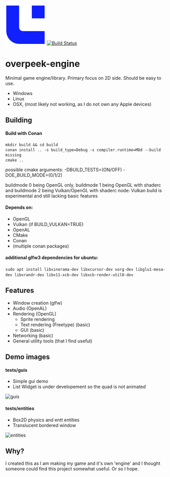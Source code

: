 ![Logo](/.github/oe_logo.png)
[![Build Status](https://travis-ci.com/Overpeek/overpeek-engine.svg?branch=master)](https://travis-ci.com/Overpeek/overpeek-engine)
# overpeek-engine
Minimal game engine/library.
Primary focus on 2D side.
Should be easy to use.
 - Windows
 - Linux
 - OSX, (most likely not working, as I do not own any Apple devices)


## Building
#### Build with Conan
```
mkdir build && cd build
conan install .. -s build_type=Debug -s compiler.runtime=MDd --build missing
cmake ..
```
possible cmake arguments:
-DBUILD_TESTS=(ON/OFF)
-DOE_BUILD_MODE=(0/1/2)

buildmode 0 being OpenGL only,
buildmode 1 being OpenGL with shaderc and
buildmode 2 being Vulkan/OpenGL with shaderc
node: Vulkan build is experimental and still lacking basic features

#### Depends on:
- OpenGL
- Vulkan (if BUILD_VULKAN=TRUE)
- OpenAL
- CMake
- Conan
- (multiple conan packages)

#### additional glfw3 dependencies for ubuntu:
```sudo apt install libxinerama-dev libxcursor-dev xorg-dev libglu1-mesa-dev libxrandr-dev libx11-xcb-dev libxcb-render-util0-dev```


## Features
- Window creation (glfw) 
- Audio (OpenAL) 
- Rendering (OpenGL)
    - Sprite rendering
    - Text rendering (Freetype) (basic) 
    - GUI (basic)
- Networking (basic)
- General utility tools (that I find useful)


## Demo images
#### tests/guis
- Simple gui demo
- List Widget is under developement so the quad is not animated

![guis](/.github/tests/guis.png)

#### tests/entities
- Box2D physics and entt entities
- Translucent bordered window

![entities](/.github/tests/entities.png)


## Why?
I created this as I am making my game and it's own 'engine' and I thought someone could find this project somewhat useful. Or so I hope.

